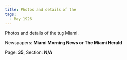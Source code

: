 ```yaml
---  
title: Photos and details of the  
tags:  
  - May 1926  
---  
```

  
Photos and details of the tug Miami.  
  
Newspapers: **Miami Morning News or The Miami Herald**  
  
Page: **35**, Section: **N/A** 
